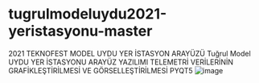 # tugrulmodeluydu2021-yeristasyonu-master
2021 TEKNOFEST MODEL UYDU YER İSTASYON ARAYÜZÜ
Tuğrul Model UYDU YER İSTASYONU ARAYÜZ YAZILIMI
TELEMETRİ VERİLERİNİN GRAFİKLEŞTİRİLMESİ VE GÖRSELLEŞTİRİLMESİ
PYQT5
![image](https://user-images.githubusercontent.com/39657204/151710120-1102a6ea-fc5f-442f-b9a1-729985ced604.png)
